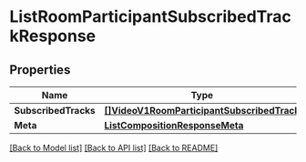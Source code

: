 # ListRoomParticipantSubscribedTrackResponse

## Properties

Name | Type | Description | Notes
------------ | ------------- | ------------- | -------------
**SubscribedTracks** | [**[]VideoV1RoomParticipantSubscribedTrack**](VideoV1RoomParticipantSubscribedTrack.md) |  |[optional] 
**Meta** | [**ListCompositionResponseMeta**](ListCompositionResponseMeta.md) |  |[optional] 

[[Back to Model list]](../README.md#documentation-for-models) [[Back to API list]](../README.md#documentation-for-api-endpoints) [[Back to README]](../README.md)


